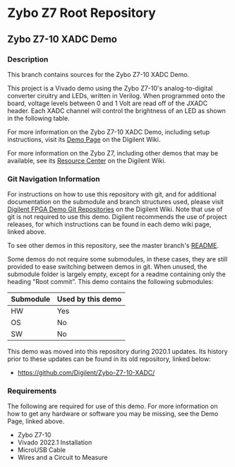# Zybo Z7 Root Repository

## Zybo Z7-10 XADC Demo

### Description

This branch contains sources for the Zybo Z7-10 XADC Demo.

This project is a Vivado demo using the Zybo Z7-10's analog-to-digital converter ciruitry and LEDs, written in Verilog. When programmed onto the board, voltage levels between 0 and 1 Volt are read off of the JXADC header. Each XADC channel will control the brightness of an LED as shown in the following table.

For more information on the Zybo Z7-10 XADC Demo, including setup instructions, visit its [Demo Page](https://reference.digilentinc.com/reference/programmable-logic/zybo-z7/demos/xadc) on the Digilent Wiki.

For more information on the Zybo Z7, including other demos that may be available, see its [Resource Center](https://reference.digilentinc.com/reference/programmable-logic/zybo-z7/start) on the Digilent Wiki.

### Git Navigation Information

For instructions on how to use this repository with git, and for additional documentation on the submodule and branch structures used, please visit [Digilent FPGA Demo Git Repositories](https://reference.digilentinc.com/reference/programmable-logic/documents/git) on the Digilent Wiki. Note that use of git is not required to use this demo. Digilent recommends the use of project releases, for which instructions can be found in each demo wiki page, linked above.

To see other demos in this repository, see the master branch's [README](https://github.com/Digilent/Zybo-Z7).

Some demos do not require some submodules, in these cases, they are still provided to ease switching between demos in git. When unused, the submodule folder is largely empty, except for a readme containing only the heading "Root commit". This demo contains the following submodules:

| Submodule | Used by this demo |
|-----------|-------------------|
| HW        | Yes               |
| OS        | No                |
| SW        | No                |

This demo was moved into this repository during 2020.1 updates. Its history prior to these updates can be found in its old repository, linked below:
* https://github.com/Digilent/Zybo-Z7-10-XADC/

### Requirements

The following are required for use of this demo. For more information on how to get any hardware or software you may be missing, see the Demo Page, linked above.

* Zybo Z7-10
* Vivado 2022.1 Installation
* MicroUSB Cable
* Wires and a Circuit to Measure
